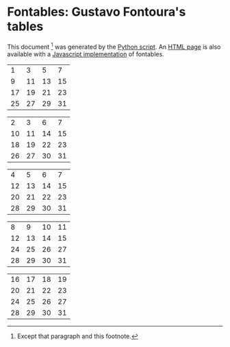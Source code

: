 # Fontables: Gustavo Fontoura's tables

This document [^1] was generated by the [Python script](./src/python/fontables.py). An [HTML page](./src/html/fontables.html) is also available with a [Javascript implementation](./src/html/fontables.js) of fontables.

|  |  |  |  |
|--|--|--|--|
| 1| 3| 5| 7|
| 9|11|13|15|
|17|19|21|23|
|25|27|29|31|

|  |  |  |  |
|--|--|--|--|
| 2| 3| 6| 7|
|10|11|14|15|
|18|19|22|23|
|26|27|30|31|

|  |  |  |  |
|--|--|--|--|
| 4| 5| 6| 7|
|12|13|14|15|
|20|21|22|23|
|28|29|30|31|

|  |  |  |  |
|--|--|--|--|
| 8| 9|10|11|
|12|13|14|15|
|24|25|26|27|
|28|29|30|31|

|  |  |  |  |
|--|--|--|--|
|16|17|18|19|
|20|21|22|23|
|24|25|26|27|
|28|29|30|31|

[^1]: Except that paragraph and this footnote.
